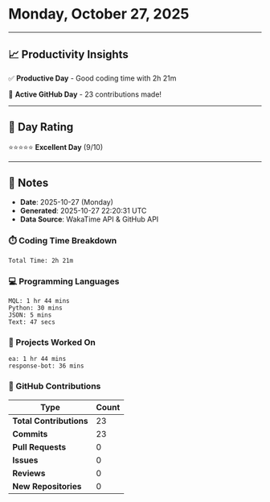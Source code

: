 # Monday, October 27, 2025

---

## 📈 Productivity Insights

✅ **Productive Day** - Good coding time with 2h 21m

🚀 **Active GitHub Day** - 23 contributions made!

---

## 🎯 Day Rating

⭐⭐⭐⭐⭐ **Excellent Day** (9/10)

---

## 📝 Notes

- **Date**: 2025-10-27 (Monday)
- **Generated**: 2025-10-27 22:20:31 UTC
- **Data Source**: WakaTime API & GitHub API


### ⏱️ Coding Time Breakdown

```
Total Time: 2h 21m
```

### 💻 Programming Languages

```
MQL: 1 hr 44 mins
Python: 30 mins
JSON: 5 mins
Text: 47 secs
```

### 📂 Projects Worked On

```
ea: 1 hr 44 mins
response-bot: 36 mins

```


### 🐙 GitHub Contributions

| Type | Count |
|------|-------|
| **Total Contributions** | 23 |
| **Commits** | 23 |
| **Pull Requests** | 0 |
| **Issues** | 0 |
| **Reviews** | 0 |
| **New Repositories** | 0 |

